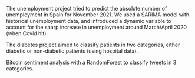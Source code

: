The unemployment project tried to predict the absolute number of unemployment in Spain for November 2021. We used a SARIMA model with historical unemployment data, and introduced a
dynamic variable to account for the sharp increase in unemployment around March/April 2020 (when Covid hit).

The diabetes project aimed to classify patients in two categories, either diabetic or non-diabetic patients (using hospital data).

Bitcoin sentiment analysis with a RandomForest to classify tweets in 3 categories.
